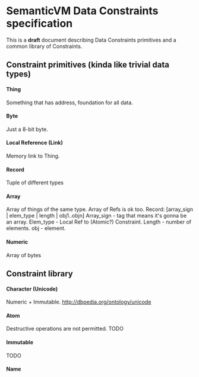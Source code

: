# SemanticVM Data Constraints specification

This is a **draft** document describing Data Constraints primitives and a common library of Constraints.

## Constraint primitives (kinda like trivial data types)

#### Thing
Something that has address, foundation for all data.

#### Byte
Just a 8-bit byte.

#### Local Reference (Link)
Memory link to Thing.

#### Record
Tuple of different types

#### Array
Array of things of the same type. Array of Refs is ok too.
Record: [array_sign | elem_type | length | obj1..objn]
Array_sign - tag that means it's gonna be an array.
Elem_type - Local Ref to (Atomic?) Constraint.
Length - number of elements.
obj - element.

#### Numeric
Array of bytes

## Constraint library

#### Character (Unicode)
Numeric + Immutable.
http://dbpedia.org/ontology/unicode

#### Atom
Destructive operations are not permitted. 
TODO

#### Immutable
TODO

#### Name

